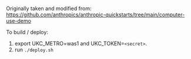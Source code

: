 Originally taken and modified from: https://github.com/anthropics/anthropic-quickstarts/tree/main/computer-use-demo

To build / deploy:

1. export UKC_METRO=was1 and UKC_TOKEN=`<secret>`.
2. run `./deploy.sh`
